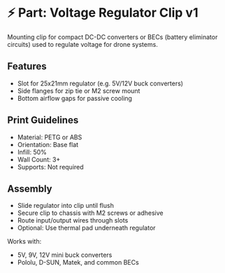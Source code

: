 # ⚡ Part: Voltage Regulator Clip v1

Mounting clip for compact DC-DC converters or BECs (battery eliminator circuits) used to regulate voltage for drone systems.

## Features

- Slot for 25x21mm regulator (e.g. 5V/12V buck converters)
- Side flanges for zip tie or M2 screw mount
- Bottom airflow gaps for passive cooling

## Print Guidelines

- Material: PETG or ABS
- Orientation: Base flat
- Infill: 50%
- Wall Count: 3+
- Supports: Not required

## Assembly

- Slide regulator into clip until flush
- Secure clip to chassis with M2 screws or adhesive
- Route input/output wires through slots
- Optional: Use thermal pad underneath regulator

Works with:
- 5V, 9V, 12V mini buck converters
- Pololu, D-SUN, Matek, and common BECs
